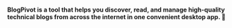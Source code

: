 #### BlogPivot is a tool that helps you discover, read, and manage high-quality technical blogs from across the internet in one convenient desktop app. 👋
